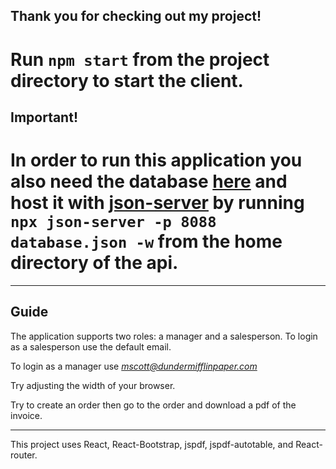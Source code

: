 ## Thank you for checking out my project!

# Run `npm start` from the project directory to start the client.

## Important!

# In order to run this application you also need the database [here](https://github.com/Rhmuse/SFBS-CRM-Database) and host it with [json-server](https://www.npmjs.com/package/json-server) by running `npx json-server -p 8088 database.json -w` from the home directory of the api.

---

## Guide

The application supports two roles: a manager and a salesperson.
To login as a salesperson use the default email.

To login as a manager use *mscott@dundermifflinpaper.com*

Try adjusting the width of your browser.

Try to create an order then go to the order and download a pdf of the invoice.

---

This project uses React, React-Bootstrap, jspdf, jspdf-autotable, and React-router.
